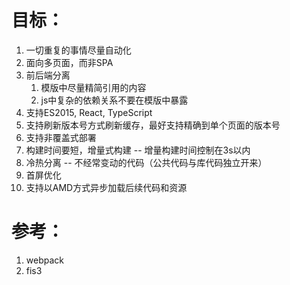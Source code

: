目标：
======

1. 一切重复的事情尽量自动化
2. 面向多页面，而非SPA
3. 前后端分离
    1. 模版中尽量精简引用的内容
    2. js中复杂的依赖关系不要在模版中暴露
4. 支持ES2015, React, TypeScript
5. 支持刷新版本号方式刷新缓存，最好支持精确到单个页面的版本号
6. 支持非覆盖式部署
7. 构建时间要短，增量式构建 -- 增量构建时间控制在3s以内
8. 冷热分离 -- 不经常变动的代码（公共代码与库代码独立开来）
9. 首屏优化
10. 支持以AMD方式异步加载后续代码和资源


参考：
=====

1. webpack
2. fis3